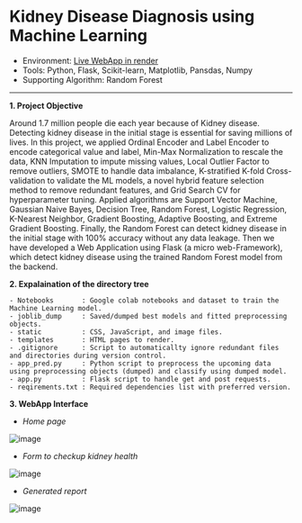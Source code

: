 # Kidney Disease Diagnosis using Machine Learning

- Environment: <a href='https://kidney-disease-diagnosis.onrender.com'> Live WebApp in render<a> </li>
- Tools: Python, Flask, Scikit-learn, Matplotlib, Pansdas, Numpy </li>
- Supporting Algorithm: Random Forest</li>
---

 **1. Project Objective**

Around 1.7 million people die each year because of Kidney disease. Detecting kidney disease in the initial stage is essential for saving millions of lives. In this project, we applied Ordinal Encoder and Label Encoder to encode categorical value and label, Min-Max Normalization to rescale the data, KNN Imputation to impute missing values, Local Outlier Factor to remove outliers, SMOTE to handle data imbalance, K-stratified K-fold Cross-validation to validate the ML models, a novel hybrid feature selection method to remove redundant features, and Grid Search CV  for hyperparameter tuning. Applied algorithms are Support Vector Machine, Gaussian Naive Bayes, Decision Tree, Random Forest, Logistic Regression, K-Nearest Neighbor, Gradient Boosting, Adaptive Boosting, and Extreme Gradient Boosting. Finally, the Random Forest can detect kidney disease in the initial stage with 100% accuracy without any data leakage. Then we have developed a Web Application using Flask (a micro web-Framework), which detect kidney disease using the trained Random Forest model from the backend. 
  
**2. Expalaination of the directory tree**
```
- Notebooks       : Google colab notebooks and dataset to train the Machine Learning model.
- joblib_dump     : Saved/dumped best models and fitted preprocessing objects.
- static          : CSS, JavaScript, and image files.
- templates       : HTML pages to render.
- .gitignore      : Script to automaticallty ignore redundant files and directories during version control.
- app_pred.py     : Python script to preprocess the upcoming data using preprocessing objects (dumped) and classify using dumped model.
- app.py          : Flask script to handle get and post requests.
- reqirements.txt : Required dependencies list with preferred version.
```

 **3. WebApp Interface**
 
 - *Home page*
 
 ![image](https://user-images.githubusercontent.com/70132613/210597792-2517c945-383c-4c3e-b3dc-b1487e70f53d.png)
 
 
 - *Form to checkup kidney health*
 
 ![image](https://user-images.githubusercontent.com/70132613/210598400-817c7081-6974-4cde-8b58-c712ecc60989.png)


- *Generated report*

![image](https://user-images.githubusercontent.com/70132613/210598773-ef32e6ba-5940-4fca-bf44-764d824bb417.png)



